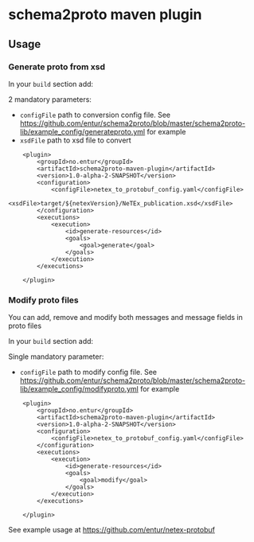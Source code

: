 # schema2proto maven plugin

## Usage

### Generate proto from xsd

In your `build` section add:

2 mandatory parameters:
* `configFile` path to conversion config file. See https://github.com/entur/schema2proto/blob/master/schema2proto-lib/example_config/generateproto.yml for example
* `xsdFile` path to xsd file to convert

```
    <plugin>
        <groupId>no.entur</groupId>
        <artifactId>schema2proto-maven-plugin</artifactId>
        <version>1.0-alpha-2-SNAPSHOT</version>
        <configuration>
            <configFile>netex_to_protobuf_config.yaml</configFile>
            <xsdFile>target/${netexVersion}/NeTEx_publication.xsd</xsdFile>
        </configuration>
        <executions>
            <execution>
                <id>generate-resources</id>
                <goals>
                    <goal>generate</goal>
                </goals>
            </execution>
        </executions>

    </plugin>
```

### Modify proto files

You can add, remove and modify both messages and message fields in proto files

In your `build` section add:

Single mandatory parameter:
* `configFile` path to modify config file. See https://github.com/entur/schema2proto/blob/master/schema2proto-lib/example_config/modifyproto.yml for example

```
    <plugin>
        <groupId>no.entur</groupId>
        <artifactId>schema2proto-maven-plugin</artifactId>
        <version>1.0-alpha-2-SNAPSHOT</version>
        <configuration>
            <configFile>netex_to_protobuf_config.yaml</configFile>
        </configuration>
        <executions>
            <execution>
                <id>generate-resources</id>
                <goals>
                    <goal>modify</goal>
                </goals>
            </execution>
        </executions>

    </plugin>
```

See example usage at https://github.com/entur/netex-protobuf
